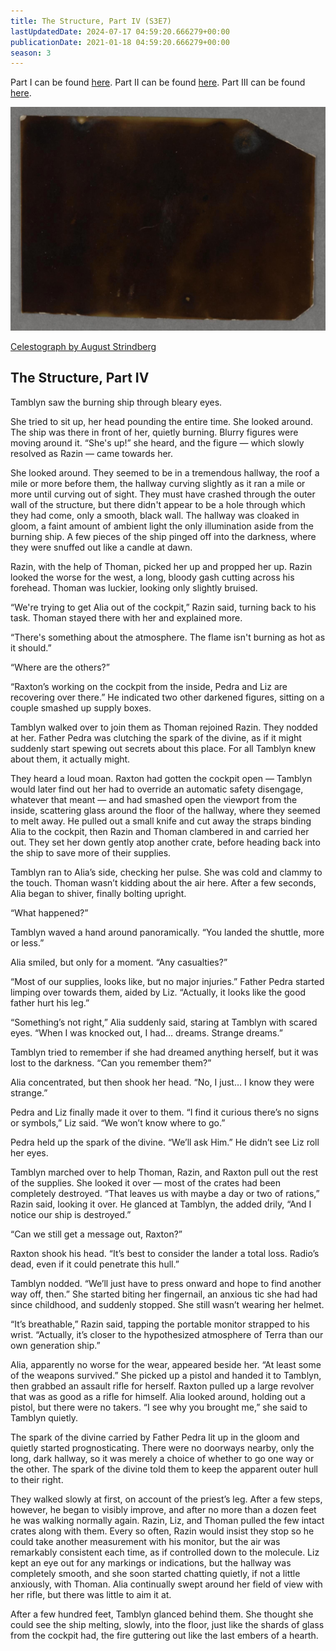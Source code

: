 ```yaml
---
title: The Structure, Part IV (S3E7)
lastUpdatedDate: 2024-07-17 04:59:20.666279+00:00
publicationDate: 2021-01-18 04:59:20.666279+00:00
season: 3
---
```


Part I can be found [here](https://buttondown.email/rwblickhan/archive/the-structure-part-i-s3e4/). Part II can be found [here](https://buttondown.email/rwblickhan/archive/the-structure-part-ii-s3e5/). Part III can be found [here](https://buttondown.email/rwblickhan/archive/the-structure-part-iii-s3e6/).

![Celestograph by August Strindberg](../../assets/newsletters/celestograph.jpg)

[Celestograph by August Strindberg](https://publicdomainreview.org/collection/august-strindberg-s-celestographs-1893-4)

## The Structure, Part IV

Tamblyn saw the burning ship through bleary eyes.

She tried to sit up, her head pounding the entire time. She looked around. The ship was there in front of her, quietly burning. Blurry figures were moving around it. “She's up!” she heard, and the figure — which slowly resolved as Razin — came towards her.

She looked around. They seemed to be in a tremendous hallway, the roof a mile or more before them, the hallway curving slightly as it ran a mile or more until curving out of sight. They must have crashed through the outer wall of the structure, but there didn't appear to be a hole through which they had come, only a smooth, black wall. The hallway was cloaked in gloom, a faint amount of ambient light the only illumination aside from the burning ship. A few pieces of the ship pinged off into the darkness, where they were snuffed out like a candle at dawn.

Razin, with the help of Thoman, picked her up and propped her up. Razin looked the worse for the west, a long, bloody gash cutting across his forehead. Thoman was luckier, looking only slightly bruised.

“We're trying to get Alia out of the cockpit,” Razin said, turning back to his task. Thoman stayed there with her and explained more.

“There's something about the atmosphere. The flame isn't burning as hot as it should.”

“Where are the others?”

“Raxton’s working on the cockpit from the inside, Pedra and Liz are recovering over there.” He indicated two other darkened figures, sitting on a couple smashed up supply boxes.

Tamblyn walked over to join them as Thoman rejoined Razin. They nodded at her. Father Pedra was clutching the spark of the divine, as if it might suddenly start spewing out secrets about this place. For all Tamblyn knew about them, it actually might.

They heard a loud moan. Raxton had gotten the cockpit open — Tamblyn would later find out her had to override an automatic safety disengage, whatever that meant — and had smashed open the viewport from the inside, scattering glass around the floor of the hallway, where they seemed to melt away. He pulled out a small knife and cut away the straps binding Alia to the cockpit, then Razin and Thoman clambered in and carried her out. They set her down gently atop another crate, before heading back into the ship to save more of their supplies.

Tamblyn ran to Alia’s side, checking her pulse. She was cold and clammy to the touch. Thoman wasn’t kidding about the air here. After a few seconds, Alia began to shiver, finally bolting upright.

“What happened?”

Tamblyn waved a hand around panoramically. “You landed the shuttle, more or less.”

Alia smiled, but only for a moment. “Any casualties?”

“Most of our supplies, looks like, but no major injuries.” Father Pedra started limping over towards them, aided by Liz. “Actually, it looks like the good father hurt his leg.”

“Something’s not right,” Alia suddenly said, staring at Tamblyn with scared eyes. “When I was knocked out, I had… dreams. Strange dreams.”

Tamblyn tried to remember if she had dreamed anything herself, but it was lost to the darkness. “Can you remember them?”

Alia concentrated, but then shook her head. “No, I just… I know they were strange.”

Pedra and Liz finally made it over to them. “I find it curious there’s no signs or symbols,” Liz said. “We won’t know where to go.”

Pedra held up the spark of the divine. “We’ll ask Him.” He didn’t see Liz roll her eyes.

Tamblyn marched over to help Thoman, Razin, and Raxton pull out the rest of the supplies. She looked it over — most of the crates had been completely destroyed. “That leaves us with maybe a day or two of rations,” Razin said, looking it over. He glanced at Tamblyn, the added drily, “And I notice our ship is destroyed.”

“Can we still get a message out, Raxton?”

Raxton shook his head. “It’s best to consider the lander a total loss. Radio’s dead, even if it could penetrate this hull.”

Tamblyn nodded. “We’ll just have to press onward and hope to find another way off, then.” She started biting her fingernail, an anxious tic she had had since childhood, and suddenly stopped. She still wasn’t wearing her helmet.

“It’s breathable,” Razin said, tapping the portable monitor strapped to his wrist. “Actually, it’s closer to the hypothesized atmosphere of Terra than our own generation ship.”

Alia, apparently no worse for the wear, appeared beside her. “At least some of the weapons survived.” She picked up a pistol and handed it to Tamblyn, then grabbed an assault rifle for herself. Raxton pulled up a large revolver that was as good as a rifle for himself. Alia looked around, holding out a pistol, but there were no takers. “I see why you brought me,” she said to Tamblyn quietly.

The spark of the divine carried by Father Pedra lit up in the gloom and quietly started prognosticating. There were no doorways nearby, only the long, dark hallway, so it was merely a choice of whether to go one way or the other. The spark of the divine told them to keep the apparent outer hull to their right.

They walked slowly at first, on account of the priest’s leg. After a few steps, however, he began to visibly improve, and after no more than a dozen feet he was walking normally again. Razin, Liz, and Thoman pulled the few intact crates along with them. Every so often, Razin would insist they stop so he could take another measurement with his monitor, but the air was remarkably consistent each time, as if controlled down to the molecule. Liz kept an eye out for any markings or indications, but the hallway was completely smooth, and she soon started chatting quietly, if not a little anxiously, with Thoman. Alia continually swept around her field of view with her rifle, but there was little to aim it at.

After a few hundred feet, Tamblyn glanced behind them. She thought she could see the ship melting, slowly, into the floor, just like the shards of glass from the cockpit had, the fire guttering out like the last embers of a hearth.